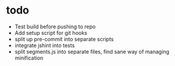 # todo
* Test build before pushing to repo
* Add setup script for git hooks
* split up pre-commit into separate scripts
* integrate jshint into tests
* split segments.js into separate files, find sane way of managing minification
